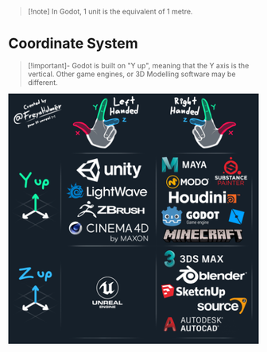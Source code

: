 > [!note] In Godot, 1 unit is the equivalent of 1 metre.

# Coordinate System

> [!important]- Godot is built on "Y up", meaning that the Y axis is the vertical. 
> Other game engines, or 3D Modelling software may be different. 

![3DWorldsCoordinateSystem](ISD/2%20-%20Digital%20Applications/_topics/theory/images/3DWorldsCoordinateSystem.png)

